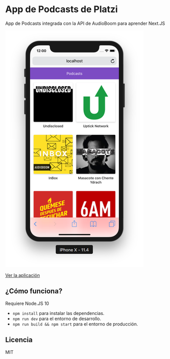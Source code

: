 # App de Podcasts de Platzi

App de Podcasts integrada con la API de AudioBoom para aprender Next.JS

![Captura de la App](./.readme-static/captura.png)

[Ver la aplicación](https://platzi-nextjs.now.sh/)

## ¿Cómo funciona?

Requiere Node.JS 10

- `npm install` para instalar las dependencias.
- `npm run dev` para el entorno de desarrollo.
- `npm run build && npm start` para el entorno de producción.

## Licencia

MIT
